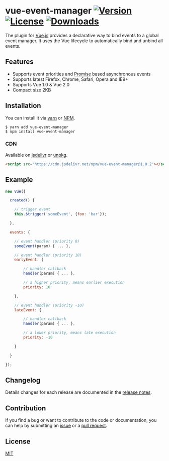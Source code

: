 # vue-event-manager [![Version](https://img.shields.io/npm/v/vue-event-manager.svg)](https://www.npmjs.com/package/vue-event-manager) [![License](https://img.shields.io/npm/l/vue-event-manager.svg)](https://www.npmjs.com/package/vue-event-manager) [![Downloads](https://img.shields.io/npm/dt/vue-event-manager.svg)](https://www.npmjs.com/package/vue-event-manager)

The plugin for [Vue.js](http://vuejs.org) provides a declarative way to bind events to a global event manager. It uses the Vue lifecycle to automatically bind and unbind all events.

## Features

- Supports event priorities and [Promise](https://developer.mozilla.org/en-US/docs/Web/JavaScript/Reference/Global_Objects/Promise) based asynchronous events
- Supports latest Firefox, Chrome, Safari, Opera and IE9+
- Supports Vue 1.0 & Vue 2.0
- Compact size 2KB

## Installation
You can install it via [yarn](https://yarnpkg.com/) or [NPM](http://npmjs.org/).
```
$ yarn add vue-event-manager
$ npm install vue-event-manager
```

### CDN
Available on [jsdelivr](https://cdn.jsdelivr.net/npm/vue-event-manager@1.0.2) or [unpkg](https://unpkg.com/vue-event-manager@1.0.2).
```html
<script src="https://cdn.jsdelivr.net/npm/vue-event-manager@1.0.2"></script>
```

## Example
```js
new Vue({

  created() {

    // trigger event
    this.$trigger('someEvent', {foo: 'bar'});

  },

  events: {

    // event handler (priority 0)
    someEvent(param) { ... },

    // event handler (priority 10)
    earlyEvent: {

        // handler callback
        handler(param) { ... },

        // a higher priority, means earlier execution
        priority: 10

    },

    // event handler (priority -10)
    lateEvent: {

        // handler callback
        handler(param) { ... },

        // a lower priority, means late execution
        priority: -10

    }

  }

});
```

## Changelog

Details changes for each release are documented in the [release notes](https://github.com/pagekit/vue-event-manager/releases).

## Contribution

If you find a bug or want to contribute to the code or documentation, you can help by submitting an [issue](https://github.com/pagekit/vue-event-manager/issues) or a [pull request](https://github.com/pagekit/vue-event-manager/pulls).

## License

[MIT](http://opensource.org/licenses/MIT)
